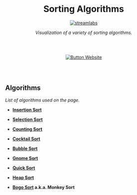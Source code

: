 
<br>

<div align = center>

# Sorting Algorithms

[![streamlabs](https://img.shields.io/badge/Donate-%241-red)](https://streamlabs.com/davidkobalia/tip)


*Visualization of a variety of sorting algorithms.*

<br>
<br>

[![Button Website]][Website]

<br>
<br>

</div>

## Algorithms

*List of algorithms used on the page.*

-   **[Insertion Sort]**

-   **[Selection Sort]**

-   **[Counting Sort]**

-   **[Cocktail Sort]**

-   **[Bubble Sort]**

-   **[Gnome Sort]**

-   **[Quick Sort]**

-   **[Heap Sort]**

-   **[Bogo Sort] a.k.a. Monkey Sort**

<br>


<!----------------------------------------------------------------------------->

[Website]: https://insolitum.github.io/sorting_algos

[Insertion Sort]: https://en.wikipedia.org/wiki/Insertion_sort
[Selection Sort]: https://en.wikipedia.org/wiki/Selection_sort
[Counting Sort]: https://en.wikipedia.org/wiki/Counting_sort
[Cocktail Sort]: https://en.wikipedia.org/wiki/Cocktail_shaker_sort
[Bubble Sort]: https://en.wikipedia.org/wiki/Bubble_sort
[Gnome Sort]: https://en.wikipedia.org/wiki/Gnome_sort
[Quick Sort]: https://en.wikipedia.org/wiki/Quicksort
[Heap Sort]: https://en.wikipedia.org/wiki/Heapsort
[Bogo Sort]: https://en.wikipedia.org/wiki/Bogosort


<!---------------------------------[ Buttons ]--------------------------------->

[Button Website]: https://img.shields.io/badge/Website-7D929E?style=for-the-badge&logoColor=white&logo=ApacheCouchDB
